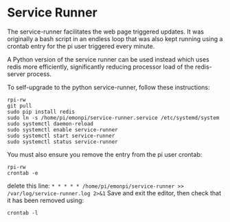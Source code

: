 # Service Runner

The service-runner facilitates the web page triggered updates. It was originally a bash script in an endless loop
that was also kept running using a crontab entry for the pi user triggered every minute.

A Python version of the service runner can be used instead which uses redis more efficiently, significantly reducing
processor load of the redis-server process.

To self-upgrade to the python service-runner, follow these instructions:
```
rpi-rw
git pull 
sudo pip install redis
sudo ln -s /home/pi/emonpi/service-runner.service /etc/systemd/system
sudo systemctl daemon-reload
sudo systemctl enable service-runner
sudo systemctl start service-runner
sudo systemctl status service-runner
```

You must also ensure you remove the entry from the pi user crontab:
```
rpi-rw
crontab -e
```
delete this line:
`* * * * * /home/pi/emonpi/service-runner >> /var/log/service-runner.log 2>&1`
Save and exit the editor, then check that it has been removed using:
```
crontab -l
```
